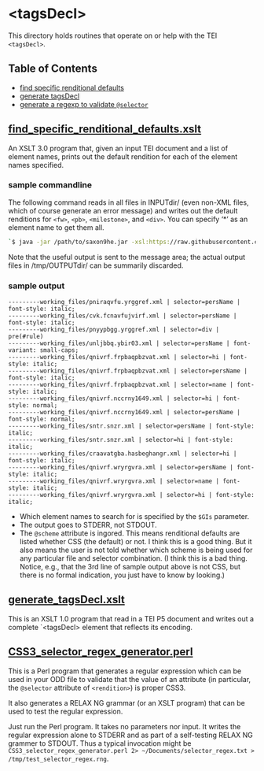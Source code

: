 
# &lt;tagsDecl>

This directory holds routines that operate on or help with the TEI `<tagsDecl>`.

## Table of Contents
* [find specific renditional defaults](#find_specific_renditional_defaults.xslt)
* [generate tagsDecl](#generateTagsdecl.xslt)
* [generate a regexp to validate `@selector`](#CSS3_selector_regex_generator.perl)

## [find_specific_renditional_defaults.xslt](./find_specific_renditional_defaults.xslt)

An XSLT 3.0 program that, given an input TEI document and a list of element names, prints out the default rendition
for each of the element names specified.

### sample commandline

The following command reads in all files in INPUTdir/ (even non-XML files, which of course generate an error message)
and writes out the default renditions for `<fw>`, `<pb>`, `<milestone>`, and `<div>`. You can specify ‘*’ as an element name to get them all.
```bash
`$ java -jar /path/to/saxon9he.jar -xsl:https://raw.githubusercontent.com/NEU-DSG/wwp-public-code-share/master/tagsDecl/find_specific_renditional_defaults.xslt -s:INPUTdir/ -o:/tmp/OUTPUTdir/ '?GIs=("fw","pb","milestone","div")'`
```
Note that the useful output is sent to the message area; the actual output files in /tmp/OUTPUTdir/ can be summarily discarded.

### sample output

```
---------working_files/pniraqvfu.yrggref.xml | selector=persName | font-style: italic; 
---------working_files/cvk.fcnavfujvirf.xml | selector=persName | font-style: italic; 
---------working_files/pnyypbgg.yrggref.xml | selector=div | pre(#rule) 
---------working_files/unljbbq.ybir03.xml | selector=persName | font-variant: small-caps; 
---------working_files/qnivrf.frpbaqpbzvat.xml | selector=hi | font-style: italic; 
---------working_files/qnivrf.frpbaqpbzvat.xml | selector=persName | font-style: italic; 
---------working_files/qnivrf.frpbaqpbzvat.xml | selector=name | font-style: italic; 
---------working_files/qnivrf.nccrny1649.xml | selector=hi | font-style: normal; 
---------working_files/qnivrf.nccrny1649.xml | selector=persName | font-style: normal; 
---------working_files/sntr.snzr.xml | selector=persName | font-style: italic; 
---------working_files/sntr.snzr.xml | selector=hi | font-style: italic; 
---------working_files/craavatgba.hasbeghangr.xml | selector=hi | font-style: italic; 
---------working_files/qnivrf.wryrgvra.xml | selector=persName | font-style: italic; 
---------working_files/qnivrf.wryrgvra.xml | selector=name | font-style: italic; 
---------working_files/qnivrf.wryrgvra.xml | selector=hi | font-style: italic; 
```
* Which element names to search for is specified by the `$GIs` parameter.
* The output goes to STDERR, not STDOUT.
* The `@scheme` attribute is ingored. This means renditional defaults are listed whether CSS (the default) or not. I think this is a good thing. But it also means the user is not told whether which scheme is being used for any particular file and selector combination. (I think this is a bad thing. Notice, e.g., that the 3rd line of sample output above is not CSS, but there is no formal indication, you just have to know by looking.)

## [generate_tagsDecl.xslt](./generate_tagsDecl.xslt)

This is an XSLT 1.0 program that read in a TEI P5 document and writes out a complete `&lt;tagsDecl> element that reflects its encoding.

## [CSS3_selector_regex_generator.perl](./CSS3_selector_regex_generator.perl)

This is a Perl program that generates a regular expression which can be used in your ODD file to validate that the value of an attribute (in particular, the `@selector` attribute of `<rendition>`) is proper CSS3.

It also generates a RELAX NG grammar (or an XSLT program) that can be used to test the regular expression.

Just run the Perl program. It takes no parameters nor input. It writes the regular expression alone to STDERR and as part of a self-testing RELAX NG grammer to STDOUT. Thus a typical invocation might be `CSS3_selector_regex_generator.perl 2> ~/Documents/selector_regex.txt > /tmp/test_selector_regex.rng`.
